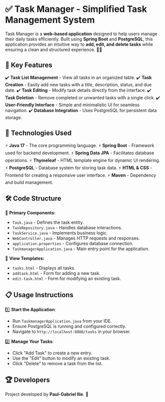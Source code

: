 # ✅ Task Manager - Simplified Task Management System

Task Manager is a **web-based application** designed to help users manage their daily tasks efficiently. Built using **Spring Boot** and **PostgreSQL**, this application provides an intuitive way to **add, edit, and delete tasks** while ensuring a clean and structured experience. 📝📌

## 🎯 Key Features

✔️ **Task List Management** - View all tasks in an organized table.
✔️ **Task Creation** - Easily add new tasks with a title, description, status, and due date.
✔️ **Task Editing** - Modify task details directly from the interface.
✔️ **Task Deletion** - Remove completed or unwanted tasks with a single click.
✔️ **User-Friendly Interface** - Simple and minimalistic UI for seamless navigation.
✔️ **Database Integration** - Uses PostgreSQL for persistent data storage.

## 🚀 Technologies Used

⚡ **Java 17** - The core programming language.
⚡ **Spring Boot** - Framework used for backend development.
⚡ **Spring Data JPA** - Facilitates database operations.
⚡ **Thymeleaf** - HTML template engine for dynamic UI rendering.
⚡ **PostgreSQL** - Database system for storing task data.
⚡ **HTML & CSS** - Frontend for creating a responsive user interface.
⚡ **Maven** - Dependency and build management.

## 🛠 Code Structure

📌 **Primary Components:**

- `Task.java` - Defines the task entity.
- `TaskRepository.java` - Handles database interactions.
- `TaskService.java` - Implements business logic.
- `WebController.java` - Manages HTTP requests and responses.
- `application.properties` - Configures database connection.
- `TaskmanagerApplication.java` - Main entry point for the application.

📌 **View Templates:**

- `tasks.html` - Displays all tasks.
- `addtask.html` - Form for adding a new task.
- `edit-task.html` - Form for modifying an existing task.

## 📋 Usage Instructions

1️⃣ **Start the Application**:

- Run `TaskmanagerApplication.java` from your IDE.
- Ensure PostgreSQL is running and configured correctly.
- Navigate to `http://localhost:8080/tasks` in your browser.

2️⃣ **Manage Your Tasks**:

- Click "Add Task" to create a new entry.
- Use the "Edit" button to modify an existing task.
- Click "Delete" to remove a task from the list.

## 🏆 Developers

Project developed by **Paul-Gabriel Ilie**. 🚀

